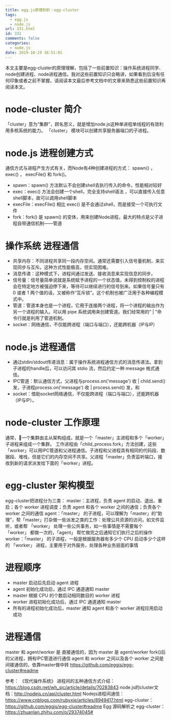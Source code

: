 ```yaml
---
title: egg.js原理剖析：egg-cluster
tags:
  - egg.js
  - node.js
url: 331.html
id: 331
comments: false
categories:
  - node.js
date: 2019-10-19 16:51:01
---
```


本文主要是egg-cluster的原理理解，包括了一些前置知识：操作系统进程同学、node创建进程、node进程通信。我对这些前置知识只会略讲，如果看到后没有任何印象或者之前不掌握，请阅读本文最后参考文档中的文章来熟悉这些前置知识再阅读本文。

node-cluster 简介
===============

「cluster」意为“集群”，顾名思义，就是增加node.js这种单进程单线程的有效利用多核系统的能力。 「cluster」 模块可以创建共享服务器端口的子进程。

node.js 进程创建方式
==============

通信方式与进程产生方式有关，而Node有4种创建进程的方式： spawn() ， exec() ， execFile() 和 fork()。

*   spawn：spawn() 方法默认不会创建shell去执行传入的命令，性能相对较好
*   exec：exec() 方法会创建一个shell，完全支持shell语法 ，可以直接传入任意shell脚本，故可以调用shell脚本
*   execFile：execFile() 相比 exec() 是不会通过shell，而是接受一个可执行文件
*   fork：fork() 是 spawn() 的变体，用来创建Node进程，最大的特点是父子进程自带通信机制——管道

操作系统 进程通信
=========

*   共享内存：不同进程共享同一段内存空间。通常还需要引入信号量机制，来实现同步与互斥。这种方式性能极高，但实现困难。
*   消息传递：这种模式下，进程间通过发送、接收消息来实现信息的同步。
*   信号量：信号量简单说就是系统赋予进程的一个状态值，未得到控制权的进程会在特定地方被强迫停下来，等待可以继续进行的信号到来。如果信号量只有 0 或者 1 两个值的话，又被称作“互斥锁”。这个机制也被广泛用于各种编程模式中。
*   管道：管道本身也是一个进程，它用于连接两个进程，将一个进程的输出作为另一个进程的输入。可以用 pipe 系统调用来创建管道。我们经常用的“ | ”命令行就是利用了管道机制。
*   socket：网络通信，不仅能跨进程（端口与端口），还能跨机器（IP与IP）

node.js 进程通信
============

*   通过stdin/stdout传递消息：属于操作系统进程通信方式的消息传递法。拿到子进程的handle后，可以访问其 stdio 流，然后约定一种 message 格式通信。
*   IPC管道：默认通信方式，父进程与process.on('message') 收 | child.send() 发，子进程process.on('message') 收 | process.send() 发，和
*   socket：借助socket网络通信，不仅能跨进程（端口与端口），还能跨机器（IP与IP）。

node-cluster 工作原理
=================

通常，一个集群由主从架构组成，就是一个「master」主进程和多个「worker」子进程来组成一个集群。 工作进程由「child_process.fork」方法创建，这些「worker」可以用IPC管道和父进程通信。子进程和父进程具有相同的代码段、数据段、堆栈，但是它们的内存空间不共享。父进程「master」负责监听端口，接收到新的请求派发给下面的「worker」进程。

egg-cluster 架构模型
================

egg-cluster把进程分为三类： master：主进程，负责 agent 的启动、退出、重启；各个 worker 进程调度；负责 agent 和各个 worker 之间的通信；负责各个 worker 之间的通信 agent：「master」 的子进程，可以理解为「master」的“助理”，帮「master」打杂做一些派发之类的工作：处理公共资源的访问，如文件监听，或者帮 「worker」 处理一些公共事务，如一些事情是不需要每个 「worker」 都做一次的，「agent」 帮忙做完之后通知它们执行之后的操作 worker：「master」 的子进程，一般是根据服务器有多少个 CPU 启动多少个这样的 「worker」 进程，主要用于对外服务，处理各种业务层面的事情

进程顺序
====

*   master 启动后先启动 agent 进程
*   agent 初始化成功后，通过 IPC 通道通知 master
*   master 根据 CPU 的个数启动相同数目的 worker 进程
*   worker 进程初始化成功后，通过 IPC 通道通知 master
*   所有的进程初始化成功后，master 通知 agent 和各个 worker 进程应用启动成功

进程通信
====

master 和 agent/worker 是 直接通信的，因为 master 是 agent/worker fork()后的父进程，拥有IPC管道进行通信 agent 和 worker 之间以及各个 worker 之间是 间接通信的，依靠master做中转 https://github.com/eggjs/egg-cluster#readme

参考：
《现代操作系统》
进程间的五种通信方式介绍： https://blog.csdn.net/wh_sjc/article/details/70283843
node.js的cluster文档：http://nodejs.cn/api/cluster.html
Nodejs进程间通信： https://www.cnblogs.com/rubyxie/articles/8949417.html
egg-cluster：https://github.com/eggjs/egg-cluster#readme
Egg 源码解析之 egg-cluster：https://zhuanlan.zhihu.com/p/29374045#